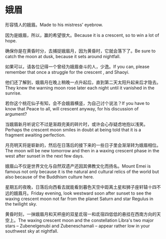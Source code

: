 # 娥眉

<p><span class="chinese">形容情人的娥眉。</span><span class="english">Made to his mistress' eyebrow.</span></p>

<p><span class="chinese">因为是娥眉，所以，赢的希望很大。</span><span class="english">Because it is a crescent, so to win a lot of hope.</span></p>

<p><span class="chinese">确保你是在黄昏时分，去捕捉娥眉月，因为黄昏时，它就会落下了。</span><span class="english">Be sure to catch the moon at dusk, because it sets around nightfall.</span></p>

<p><span class="chinese">如果可以，请各位记得一个曾经为娥眉奋斗的人，少逸。</span><span class="english">If you can, please remember that once a struggle for the crescent , and Shaoyi.</span></p>

<p><span class="chinese">他们还了解到，娥眉月在晚上稍晚一点升起后，直到第二天太阳升起来后才隐去。</span><span class="english">They knew the warning moon rose later each night until it vanished in the sunrise.</span></p>

<p><span class="chinese">若你这个桃花仙子有知，会不会娥眉横竖，为自己讨个说法？</span><span class="english">If you have to know that Peace to all, will crescent anyway, for his discussion of argument?</span></p>

<p><span class="chinese">当娥眉新月听说它不过是渐趋完美的碎片时，或许会心存疑虑地抱以浅笑。</span><span class="english">Perhaps the crescent moon smiles in doubt at being told that it is a fragment awaiting perfection.</span></p>

<p><span class="chinese">月亮明天将是崭新的，然后在日落后的接下来的一些日子里会渐渐转为娥眉相位。</span><span class="english">The moon will be new tomorrow and then in a waxing crescent phase in the west after sunset in the next few days.</span></p>

<p><span class="chinese">娥眉山不仅是世界文化与自然双遗产还因其佛教文化而扬名。</span><span class="english">Mount Emei is famous not only because it is the natural and cultural relics of the world but also because of the Buddhism culture here.</span></p>

<p><span class="chinese">星期五的夜晚，日落后向西看去就能看到暮色天空中距离土星和狮子座轩辕十四不远的娥眉月。</span><span class="english">Friday evening, look westward soon after sunset to see the waxing crescent moon not far from the planet Saturn and star Regulus in the twilight sky.</span></p>

<p><span class="chinese">黄昏时刻，一抹娥眉月和天枰座的双星氐宿一和氐宿四低低的悬挂在西南方向的天空上。</span><span class="english">The waxing crescent moon and the constellation Libra's two major stars – Zubenelgenubi and Zubeneschamali – appear rather low in your southwest sky at nightfall.</span></p>

